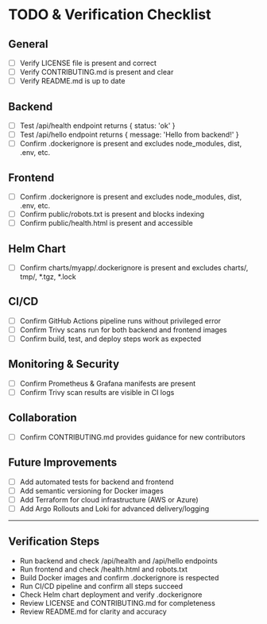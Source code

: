 # TODO & Verification Checklist

## General
- [ ] Verify LICENSE file is present and correct
- [ ] Verify CONTRIBUTING.md is present and clear
- [ ] Verify README.md is up to date

## Backend
- [ ] Test /api/health endpoint returns { status: 'ok' }
- [ ] Test /api/hello endpoint returns { message: 'Hello from backend!' }
- [ ] Confirm .dockerignore is present and excludes node_modules, dist, .env, etc.

## Frontend
- [ ] Confirm .dockerignore is present and excludes node_modules, dist, .env, etc.
- [ ] Confirm public/robots.txt is present and blocks indexing
- [ ] Confirm public/health.html is present and accessible

## Helm Chart
- [ ] Confirm charts/myapp/.dockerignore is present and excludes charts/, tmp/, *.tgz, *.lock

## CI/CD
- [ ] Confirm GitHub Actions pipeline runs without privileged error
- [ ] Confirm Trivy scans run for both backend and frontend images
- [ ] Confirm build, test, and deploy steps work as expected

## Monitoring & Security
- [ ] Confirm Prometheus & Grafana manifests are present
- [ ] Confirm Trivy scan results are visible in CI logs

## Collaboration
- [ ] Confirm CONTRIBUTING.md provides guidance for new contributors

## Future Improvements
- [ ] Add automated tests for backend and frontend
- [ ] Add semantic versioning for Docker images
- [ ] Add Terraform for cloud infrastructure (AWS or Azure)
- [ ] Add Argo Rollouts and Loki for advanced delivery/logging

---

## Verification Steps
- Run backend and check /api/health and /api/hello endpoints
- Run frontend and check /health.html and robots.txt
- Build Docker images and confirm .dockerignore is respected
- Run CI/CD pipeline and confirm all steps succeed
- Check Helm chart deployment and verify .dockerignore
- Review LICENSE and CONTRIBUTING.md for completeness
- Review README.md for clarity and accuracy
